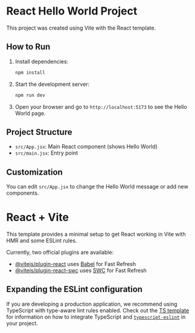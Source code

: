 # React Hello World Project

This project was created using Vite with the React template.

## How to Run

1. Install dependencies:
   ```bash
   npm install
   ```
2. Start the development server:
   ```bash
   npm run dev
   ```
3. Open your browser and go to `http://localhost:5173` to see the Hello World page.

## Project Structure
- `src/App.jsx`: Main React component (shows Hello World)
- `src/main.jsx`: Entry point

## Customization
You can edit `src/App.jsx` to change the Hello World message or add new components.

# React + Vite

This template provides a minimal setup to get React working in Vite with HMR and some ESLint rules.

Currently, two official plugins are available:

- [@vitejs/plugin-react](https://github.com/vitejs/vite-plugin-react/blob/main/packages/plugin-react) uses [Babel](https://babeljs.io/) for Fast Refresh
- [@vitejs/plugin-react-swc](https://github.com/vitejs/vite-plugin-react/blob/main/packages/plugin-react-swc) uses [SWC](https://swc.rs/) for Fast Refresh

## Expanding the ESLint configuration

If you are developing a production application, we recommend using TypeScript with type-aware lint rules enabled. Check out the [TS template](https://github.com/vitejs/vite/tree/main/packages/create-vite/template-react-ts) for information on how to integrate TypeScript and [`typescript-eslint`](https://typescript-eslint.io) in your project.
